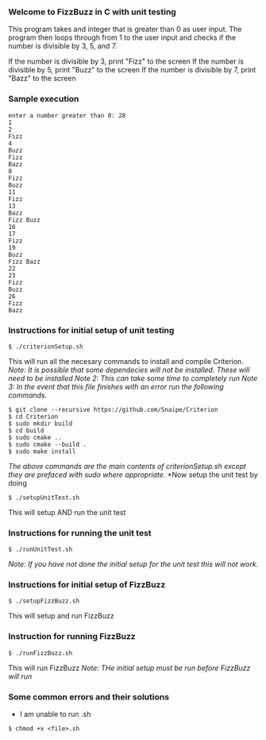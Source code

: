 ### Welcome to FizzBuzz in C with unit testing

This program takes and integer that is greater than 0 as user input. The program then loops through from 1 to the user input and checks if the number is divisible by 3, 5, and 7.

If the number is divisible by 3, print "Fizz" to the screen
If the number is divisible by 5, print "Buzz" to the screen
If the number is divisible by 7, print "Bazz" to the screen

### Sample execution

```
enter a number greater than 0: 28
1
2
Fizz 
4
Buzz 
Fizz 
Bazz 
8
Fizz 
Buzz 
11
Fizz 
13
Bazz 
Fizz Buzz 
16
17
Fizz 
19
Buzz 
Fizz Bazz 
22
23
Fizz 
Buzz 
26
Fizz 
Bazz 
```

### Instructions for initial setup of unit testing

```
$ ./criterionSetup.sh
```
This will run all the necesary commands to install and compile Criterion.
*Note: It is possible that some dependecies will not be installed. These will need to be installed
Note 2: This can take some time to completely run
Note 3: In the event that this file finishes with an error run the following commands.*
```
$ git clone --recursive https://github.com/Snaipe/Criterion
$ cd Criterion
$ sudo mkdir build
$ cd build
$ sudo cmake ..
$ sudo cmake --build .
$ sudo make install

```
*The above commands are the main contents of criterionSetup.sh except they are prefaced with sudo where appropriate.*
*Now setup the unit test by doing

```
$ ./setupUnitTest.sh
```

This will setup AND run the unit test

### Instructions for running the unit test

```
$ ./runUnitTest.sh
```

*Note: If you have not done the initial setup for the unit test this will not work.*


### Instructions for initial setup of FizzBuzz

```
$ ./setupFizzBuzz.sh
```

This will setup and run FizzBuzz


### Instruction for running FizzBuzz

```
$ ./runFizzBuzz.sh
```

This will run FizzBuzz
*Note: THe initial setup must be run before FizzBuzz will run*

### Some common errors and their solutions

* I am unable to run <file>.sh
```
$ chmod +x <file>.sh
```
